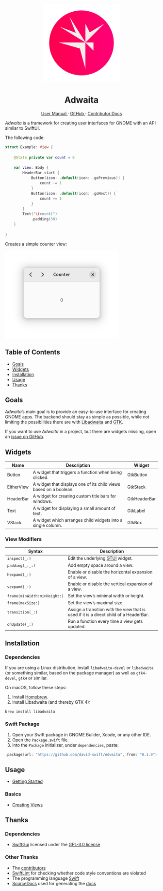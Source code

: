 <p align="center">
  <img width="256" alt="Adwaita Icon" src="Icons/AdwaitaIcon.png">
  <h1 align="center">Adwaita</h1>
</p>

<p align="center">
  <a href="https://david-swift.gitbook.io/adwaita/">
  User Manual
  </a>
  ·
  <a href="https://github.com/david-swift/Adwaita">
  GitHub
  </a>
  ·
  <a href="Documentation/Reference/README.md">
  Contributor Docs
  </a>
</p>

_Adwaita_ is a framework for creating user interfaces for GNOME with an API similar to SwiftUI.

The following code:

```swift
struct Example: View {

    @State private var count = 0

    var view: Body {
        HeaderBar.start {
            Button(icon: .default(icon: .goPrevious)) {
                count -= 1
            }
            Button(icon: .default(icon: .goNext)) {
                count += 1
            }
        }
        Text("\(count)")
            .padding(50)
    }

}
```

Creates a simple counter view:

![Counter Example][image-1]

## Table of Contents

- [Goals][1]
- [Widgets][2]
- [Installation][3]
- [Usage][4]
- [Thanks][5]

## Goals

_Adwaita_’s main goal is to provide an easy-to-use interface for creating GNOME apps. The backend should stay as simple as possible, while not limiting the possibilities there are with [Libadwaita][6] and [GTK][7].

If you want to use _Adwaita_ in a project, but there are widgets missing, open an [issue on GitHub][8].

## Widgets

| Name       | Description                                                       | Widget       |
| ---------- | ----------------------------------------------------------------- | ------------ |
| Button     | A widget that triggers a function when being clicked.             | GtkButton    |
| EitherView | A widget that displays one of its child views based on a boolean. | GtkStack     |
| HeaderBar  | A widget for creating custom title bars for windows.              | GtkHeaderBar |
| Text       | A widget for displaying a small amount of text.                   | GtkLabel     |
| VStack     | A widget which arranges child widgets into a single column.       | GtkBox       |

### View Modifiers

| Syntax                       | Description                                                                            |
| ---------------------------- | -------------------------------------------------------------------------------------- |
| `inspect(_:)`                | Edit the underlying [GTUI][9] widget.                                                  |
| `padding(_:_:)`              | Add empty space around a view.                                                         |
| `hexpand(_:)`                | Enable or disable the horizontal expansion of a view.                                  |
| `vexpand(_:)`                | Enable or disable the vertical expansion of a view.                                    |
| `frame(minWidth:minHeight:)` | Set the view’s minimal width or height.                                                |
| `frame(maxSize:)`            | Set the view’s maximal size.                                                           |
| `transition(_:)`             | Assign a transition with the view that is used if it is a direct child of a HeaderBar. |
| `onUpdate(_:)`               | Run a function every time a view gets updated.                                         |

## Installation
### Dependencies
If you are using a Linux distribution, install `libadwaita-devel` or `libadwaita` (or something similar, based on the package manager) as well as `gtk4-devel`, `gtk4` or similar.

On macOS, follow these steps:
1. Install [Homebrew][10].
2. Install Libadwaita (and thereby GTK 4):
```
brew install libadwaita
```

### Swift Package
1. Open your Swift package in GNOME Builder, Xcode, or any other IDE.
2. Open the `Package.swift` file.
3. Into the `Package` initializer, under `dependencies`, paste:
```swift
.package(url: "https://github.com/david-swift/Adwaita", from: "0.1.0")   
```

## Usage

* [Getting Started][11]

### Basics

* [Creating Views][12]

## Thanks

### Dependencies
- [SwiftGui][13] licensed under the [GPL-3.0 license][14]

### Other Thanks
- The [contributors][15]
- [SwiftLint][16] for checking whether code style conventions are violated
- The programming language [Swift][17]
- [SourceDocs][18] used for generating the [docs][19]

[1]:	#goals
[2]:	#widgets
[3]:	#installation
[4]:	#usage
[5]:	#thanks
[6]:	https://gnome.pages.gitlab.gnome.org/libadwaita/doc/1-latest/index.html
[7]:	https://docs.gtk.org/gtk4/
[8]:	https://github.com/david-swift/Adwaita/issues
[9]:	https://github.com/JCWasmx86/SwiftGui
[10]:	https://brew.sh
[11]:	user-manual/GettingStarted.md
[12]:	user-manual/Basics/CreatingViews.md
[13]:	https://github.com/JCWasmx86/SwiftGui
[14]:	https://github.com/JCWasmx86/SwiftGui/blob/main/COPYING
[15]:	Contributors.md
[16]:	https://github.com/realm/SwiftLint
[17]:	https://github.com/apple/swift
[18]:	https://github.com/SourceDocs/SourceDocs
[19]:	Documentation/Reference/README.md

[image-1]: Icons/Screenshot.png
